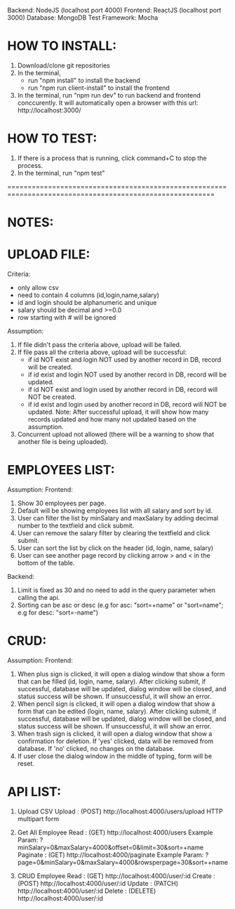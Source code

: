 Backend: NodeJS (localhost port 4000)
Frontend: ReactJS (localhost port 3000)
Database: MongoDB
Test Framework: Mocha

HOW TO INSTALL:
==============
1. Download/clone git repositories
2. In the terminal, 
   - run "npm install" to install the backend 
   - run "npm run client-install" to install the frontend
3. In the terminal, run "npm run dev" to run backend and frontend conccurently. It will automatically open a browser with this url: http://localhost:3000/

HOW TO TEST:
===========
1. If there is a process that is running, click command+C to stop the process.
1. In the terminal, run "npm test"


=========================================================================================================


NOTES:
======

UPLOAD FILE:
===========
Criteria:
- only allow csv
- need to contain 4 columns (id,login,name,salary)
- id and login should be alphanumeric and unique
- salary should be decimal and >=0.0
- row starting with # will be ignored

Assumption: 
1. If file didn't pass the criteria above, upload will be failed.
2. If file pass all the criteria above, upload will be successful:
   - if id NOT exist and login NOT used by another record in DB, record will be created.
   - if id exist and login NOT used by another record in DB, record will be updated.
   - if id NOT exist and login used by another record in DB, record will NOT be created.
   - if id exist and login used by another record in DB, record will NOT be updated.
   Note: After successful upload, it will show how many records updated and how many not updated based on the assumption.
3. Concurrent upload not allowed (there will be a warning to show that another file is being uploaded).


EMPLOYEES LIST:
==============
Assumption:
Frontend:
1. Show 30 employees per page.
2. Default will be showing employees list with all salary and sort by id.
3. User can filter the list by minSalary and maxSalary by adding decimal number to the textfield and click submit.
4. User can remove the salary filter by clearing the textfield and click submit.
5. User can sort the list by click on the header (id, login, name, salary)
6. User can see another page record by clicking arrow > and < in the bottom of the table.

Backend:
1. Limit is fixed as 30 and no need to add in the query parameter when calling the api.
2. Sorting can be asc or desc (e.g for asc: "sort=+name" or "sort=name"; e.g for desc: "sort=-name")


CRUD:
====
Assumption:
Frontend:
1. When plus sign is clicked, it will open a dialog window that show a form that can be filled (id, login, name, salary). After clicking submit, if successful, database will be updated, dialog window will be closed, and status success will be shown. If unsuccessful, it will show an error.
2. When pencil sign is clicked, it will open a dialog window that show a form that can be edited (login, name, salary). After clicking submit, if successful, database will be updated, dialog window will be closed, and status success will be shown. If unsuccessful, it will show an error.
3. When trash sign is clicked, it will open a dialog window that show a confirmation for deletion. If 'yes' clicked, data will be removed from database. If 'no' clicked, no changes on the database.
4. If user close the dialog window in the middle of typing, form will be reset.


API LIST:
========
1. Upload CSV
Upload   : (POST) http://localhost:4000/users/upload
    HTTP multipart form

2. Get All Employee
Read     : (GET) http://localhost:4000/users
    Example Param: ?minSalary=0&maxSalary=4000&offset=0&limit=30&sort=+name
Paginate : (GET) http://localhost:4000/paginate
    Example Param: ?page=0&minSalary=0&maxSalary=4000&rowsperpage=30&sort=+name

3. CRUD Employee
Read     : (GET) http://localhost:4000/user/:id
Create   : (POST) http://localhost:4000/user/:id
Update   : (PATCH) http://localhost:4000/user/:id
Delete   : (DELETE) http://localhost:4000/user/:id
